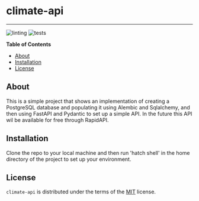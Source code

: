 # climate-api
-----
![linting](https://github.com/wsharpe41/climate-api/actions/workflows/pylint.yml/badge.svg)
![tests](https://github.com/wsharpe41/climate-api/actions/workflows/test.yml/badge.svg)

**Table of Contents**
- [About](#about)
- [Installation](#installation)
- [License](#license)

## About
This is a simple project that shows an implementation of creating a PostgreSQL database and populating it using Alembic and Sqlalchemy, and then using FastAPI and Pydantic to set up a simple API. In the future this API wil be available for free through RapidAPI.


## Installation
Clone the repo to your local machine and then run 'hatch shell' in the home directory of the project to set up your environment.

## License

`climate-api` is distributed under the terms of the [MIT](https://spdx.org/licenses/MIT.html) license.
